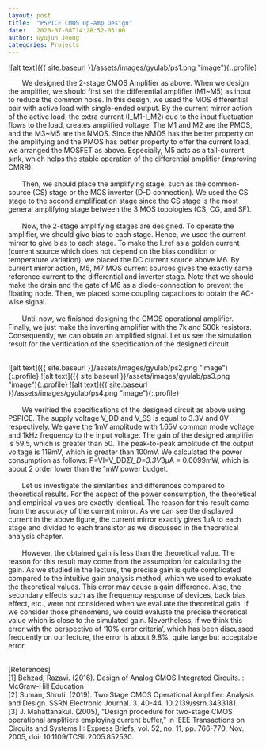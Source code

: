 ```yaml
---
layout: post
title:  "PSPICE CMOS Op-amp Design"
date:   2020-07-08T14:28:52-05:00
author: Gyujun Jeong
categories: Projects
---
```

![alt text]({{ site.baseurl }}/assets/images/gyulab/ps1.png "image"){:.profile}

&nbsp; &nbsp; &nbsp; &nbsp;We designed the 2-stage CMOS Amplifier as above. When we design the amplifier, we should first set the differential amplifier (M1~M5) as input to reduce the common noise. In this design, we used the MOS differential pair with active load with single-ended output. By the current mirror action of the active load, the extra current (I_M1-I_M2) due to the input fluctuation flows to the load, creates amplified voltage. The M1 and M2 are the PMOS, and the M3~M5 are the NMOS. Since the NMOS has the better property on the amplifying and the PMOS has better property to offer the current load, we arranged the MOSFET as above. Especially, M5 acts as a tail-current sink, which helps the stable operation of the differential amplifier (improving CMRR).
<br><br>
&nbsp; &nbsp; &nbsp; &nbsp;Then, we should place the amplifying stage, such as the common-source (CS) stage or the MOS inverter (D-D connection). We used the CS stage to the second amplification stage since the CS stage is the most general amplifying stage between the 3 MOS topologies (CS, CG, and SF).
<br><br>
&nbsp; &nbsp; &nbsp; &nbsp;Now, the 2-stage amplifying stages are designed. To operate the amplifier, we should give bias to each stage. Hence, we used the current mirror to give bias to each stage. To make the I_ref as a golden current (current source which does not depend on the bias condition or temperature variation), we placed the DC current source above M6. By current mirror action, M5, M7 MOS current sources gives the exactly same reference current to the differential and inverter stage. Note that we should make the drain and the gate of M6 as a diode-connection to prevent the floating node. Then, we placed some coupling capacitors to obtain the AC-wise signal.
<br><br>
&nbsp; &nbsp; &nbsp; &nbsp;Until now, we finished designing the CMOS operational amplifier. Finally, we just make the inverting amplifier with the 7k and 500k resistors. Consequently, we can obtain an amplified signal. Let us see the simulation result for the verification of the specification of the designed circuit.
<br><br>

![alt text]({{ site.baseurl }}/assets/images/gyulab/ps2.png "image"){:.profile}
![alt text]({{ site.baseurl }}/assets/images/gyulab/ps3.png "image"){:.profile}
![alt text]({{ site.baseurl }}/assets/images/gyulab/ps4.png "image"){:.profile}
<br>
<br>
&nbsp; &nbsp; &nbsp; &nbsp;We verified the specifications of the designed circuit as above using PSPICE. The supply voltage V_DD and V_SS is equal to 3.3V and 0V respectively. We gave the 1mV amplitude with 1.65V common mode voltage and 1kHz frequency to the input voltage. The gain of the designed amplifier is 59.5, which is greater than 50. The peak-to-peak amplitude of the output voltage is 119mV, which is greater than 100mV. We calculated the power consumption as follows: P=VI=V_DD*ΣI_D=3.3V*3μA = 0.0099mW, which is about 2 order lower than the 1mW power budget. 
<br><br>
&nbsp; &nbsp; &nbsp; &nbsp;Let us investigate the similarities and differences compared to theoretical results. For the aspect of the power consumption, the theoretical and empirical values are exactly identical. The reason for this result came from the accuracy of the current mirror. As we can see the displayed current in the above figure, the current mirror exactly gives 1μA to each stage and divided to each transistor as we discussed in the theoretical analysis chapter.
<br><br>
&nbsp; &nbsp; &nbsp; &nbsp;However, the obtained gain is less than the theoretical value. The reason for this result may come from the assumption for calculating the gain. As we studied in the lecture, the precise gain is quite complicated compared to the intuitive gain analysis method, which we used to evaluate the theoretical values. This error may cause a gain difference. Also, the secondary effects such as the frequency response of devices, back bias effect, etc., were not considered when we evaluate the theoretical gain. If we consider those phenomena, we could evaluate the precise theoretical value which is close to the simulated gain. Nevertheless, if we think this error with the perspective of ‘10% error criteria’, which has been discussed frequently on our lecture, the error is about 9.8%, quite large but acceptable error.
<br><br>

[References]<br>
[1] Behzad, Razavi. (2016). Design of Analog CMOS Integrated Circuits. : McGraw-Hill Education <br>
[2] Suman, Shruti. (2019). Two Stage CMOS Operational Amplifier: Analysis and Design. SSRN Electronic Journal. 3. 40-44. 10.2139/ssrn.3433181. <br>
[3] J. Mahattanakul. (2005), "Design procedure for two-stage CMOS operational amplifiers employing current buffer," in IEEE Transactions on Circuits and Systems II: Express Briefs, vol. 52, no. 11, pp. 766-770, Nov. 2005, doi: 10.1109/TCSII.2005.852530.

